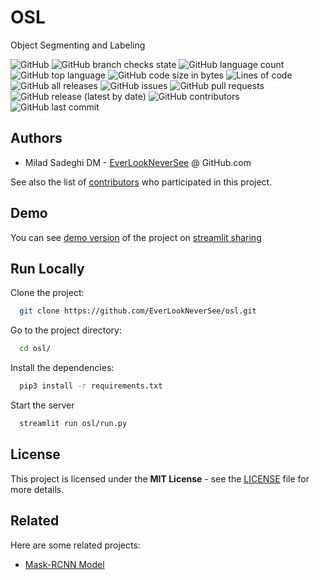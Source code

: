 # OSL
Object Segmenting and Labeling


![GitHub](https://img.shields.io/github/license/EverLookNeverSee/osl)
![GitHub branch checks state](https://img.shields.io/github/checks-status/EverLookNeverSee/osl/main)
![GitHub language count](https://img.shields.io/github/languages/count/EverLookNeverSee/osl)
![GitHub top language](https://img.shields.io/github/languages/top/EverLookNeverSee/osl)
![GitHub code size in bytes](https://img.shields.io/github/languages/code-size/EverLookNeverSee/osl)
![Lines of code](https://img.shields.io/tokei/lines/github/EverLookNeverSee/osl)
![GitHub all releases](https://img.shields.io/github/downloads/EverLookNeverSee/osl/total)
![GitHub issues](https://img.shields.io/github/issues-raw/EverLookNeverSee/osl)
![GitHub pull requests](https://img.shields.io/github/issues-pr-raw/EverLookNeverSee/osl)
![GitHub release (latest by date)](https://img.shields.io/github/v/release/EverLookNeverSee/osl)
![GitHub contributors](https://img.shields.io/github/contributors/EverLookNeverSee/osl)
![GitHub last commit](https://img.shields.io/github/last-commit/EverLookNeverSee/osl)


## Authors
* Milad Sadeghi DM - [EverLookNeverSee](https://github.com/everlookneversee) @ GitHub.com

See also the list of [contributors](https://github.com/EverLookNeverSee/osl/graphs/contributors) who participated in this project.


## Demo
You can see [demo version](https://share.streamlit.io/everlookneversee/osl/main/osl/run.py) of the project on [streamlit sharing](share.streamlit.io)


## Run Locally

Clone the project:

```bash
  git clone https://github.com/EverLookNeverSee/osl.git
```

Go to the project directory:

```bash
  cd osl/
```

Install the dependencies:

```bash
  pip3 install -r requirements.txt
```

Start the server

```bash
  streamlit run osl/run.py
```


## License
This project is licensed under the **MIT License** - see the [LICENSE](LICENSE) file for more details.


## Related
Here are some related projects:  
* [Mask-RCNN Model](https://github.com/matterport/Mask_RCNN)
